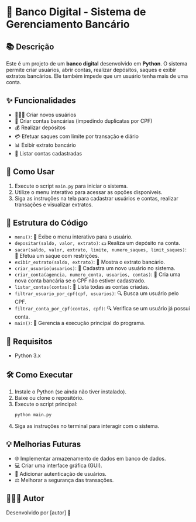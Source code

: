 # 🏦 Banco Digital - Sistema de Gerenciamento Bancário

## 📚 Descrição
Este é um projeto de um **banco digital** desenvolvido em **Python**. O sistema permite criar usuários, abrir contas, realizar depósitos, saques e exibir extratos bancários. Ele também impede que um usuário tenha mais de uma conta. 

## ✨ Funcionalidades
- 👨‍👩‍👦 Criar novos usuários
- 🏦 Criar contas bancárias (impedindo duplicatas por CPF)
- 💰 Realizar depósitos
- 💳 Efetuar saques com limite por transação e diário
- 📊 Exibir extrato bancário
- 🔢 Listar contas cadastradas

## 📝 Como Usar
1. Execute o script `main.py` para iniciar o sistema.
2. Utilize o menu interativo para acessar as opções disponíveis.
3. Siga as instruções na tela para cadastrar usuários e contas, realizar transações e visualizar extratos.

## 🔄 Estrutura do Código
- `menu()`: 👀 Exibe o menu interativo para o usuário.
- `depositar(saldo, valor, extrato)`: 💵 Realiza um depósito na conta.
- `sacar(saldo, valor, extrato, limite, numero_saques, limit_saques)`: 💸 Efetua um saque com restrições.
- `exibir_extrato(saldo, extrato)`: 📝 Mostra o extrato bancário.
- `criar_usuario(usuarios)`: 👤 Cadastra um novo usuário no sistema.
- `criar_conta(agencia, numero_conta, usuarios, contas)`: 🏦 Cria uma nova conta bancária se o CPF não estiver cadastrado.
- `listar_contas(contas)`: 🔢 Lista todas as contas criadas.
- `filtrar_usuario_por_cpf(cpf, usuarios)`: 🔍 Busca um usuário pelo CPF.
- `filtrar_conta_por_cpf(contas, cpf)`: 🔍 Verifica se um usuário já possui conta.
- `main()`: 🎨 Gerencia a execução principal do programa.

## 💪 Requisitos
- Python 3.x

## 🛠️ Como Executar
1. Instale o Python (se ainda não tiver instalado).
2. Baixe ou clone o repositório.
3. Execute o script principal:
   ```bash
   python main.py
   ```
4. Siga as instruções no terminal para interagir com o sistema.

## 💡 Melhorias Futuras
- 🌐 Implementar armazenamento de dados em banco de dados.
- 💻 Criar uma interface gráfica (GUI).
- 🔐 Adicionar autenticação de usuários.
- ⚖️ Melhorar a segurança das transações.

## 👨‍👩‍👧 Autor
Desenvolvido por [autor] 🌟

